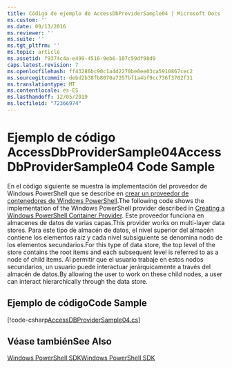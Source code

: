 ```yaml
---
title: Código de ejemplo de AccessDbProviderSample04 | Microsoft Docs
ms.custom: ''
ms.date: 09/13/2016
ms.reviewer: ''
ms.suite: ''
ms.tgt_pltfrm: ''
ms.topic: article
ms.assetid: f9374c4a-e499-4516-9eb6-107c59df98d9
caps.latest.revision: 7
ms.openlocfilehash: ff43286bc90c1a4d2270be0ee03ca5910867cec2
ms.sourcegitcommit: debd2b38fb8070a7357bf1a4bf9cc736f3702f31
ms.translationtype: MT
ms.contentlocale: es-ES
ms.lasthandoff: 12/05/2019
ms.locfileid: "72366974"
---
```

# <a name="accessdbprovidersample04-code-sample"></a><span data-ttu-id="94f21-102">Ejemplo de código AccessDbProviderSample04</span><span class="sxs-lookup"><span data-stu-id="94f21-102">AccessDbProviderSample04 Code Sample</span></span>

<span data-ttu-id="94f21-103">En el código siguiente se muestra la implementación del proveedor de Windows PowerShell que se describe en [crear un proveedor de contenedores de Windows PowerShell](./creating-a-windows-powershell-container-provider.md).</span><span class="sxs-lookup"><span data-stu-id="94f21-103">The following code shows the implementation of the Windows PowerShell provider described in [Creating a Windows PowerShell Container Provider](./creating-a-windows-powershell-container-provider.md).</span></span> <span data-ttu-id="94f21-104">Este proveedor funciona en almacenes de datos de varias capas.</span><span class="sxs-lookup"><span data-stu-id="94f21-104">This provider works on multi-layer data stores.</span></span> <span data-ttu-id="94f21-105">Para este tipo de almacén de datos, el nivel superior del almacén contiene los elementos raíz y cada nivel subsiguiente se denomina nodo de los elementos secundarios.</span><span class="sxs-lookup"><span data-stu-id="94f21-105">For this type of data store, the top level of the store contains the root items and each subsequent level is referred to as a node of child items.</span></span> <span data-ttu-id="94f21-106">Al permitir que el usuario trabaje en estos nodos secundarios, un usuario puede interactuar jerárquicamente a través del almacén de datos.</span><span class="sxs-lookup"><span data-stu-id="94f21-106">By allowing the user to work on these child nodes, a user can interact hierarchically through the data store.</span></span>

## <a name="code-sample"></a><span data-ttu-id="94f21-107">Ejemplo de código</span><span class="sxs-lookup"><span data-stu-id="94f21-107">Code Sample</span></span>

[!code-csharp[AccessDBProviderSample04.cs](../../../../powershell-sdk-samples/SDK-2.0/csharp/AccessDBProviderSample04/AccessDBProviderSample04.cs#L11-L1635 "AccessDBProviderSample04.cs")]

## <a name="see-also"></a><span data-ttu-id="94f21-108">Véase también</span><span class="sxs-lookup"><span data-stu-id="94f21-108">See Also</span></span>

[<span data-ttu-id="94f21-109">Windows PowerShell SDK</span><span class="sxs-lookup"><span data-stu-id="94f21-109">Windows PowerShell SDK</span></span>](../windows-powershell-reference.md)
